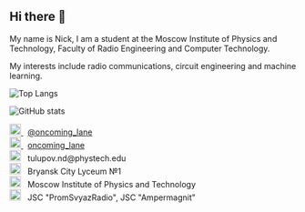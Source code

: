 ## Hi there 👋
My name is Nick, I am a student at the Moscow Institute of Physics and Technology, Faculty of Radio Engineering and Computer Technology.

My interests include radio communications, circuit engineering and machine learning.

![Top Langs](https://github-readme-stats.vercel.app/api/top-langs/?username=oncominglane&layout=compact&langs_count=8&theme=dark&hide=TeX,Jupyter%20Notebook)

![GitHub stats](https://github-readme-stats.vercel.app/api?username=oncominglane&show_icons=true&theme=dark)

<p align="left">
  <a href="https://t.me/oncoming_lane" target="_blank">
    <img src="logos_all/telegram.png" alt="Telegram" width="20"/>
  </a>
  &nbsp; <a href="https://t.me/oncoming_lane" target="_blank">@oncoming_lane</a>
  <br/>

  <a href="https://vk.com/oncoming_lane" target="_blank">
    <img src="logos_all/vk.png" alt="VK" width="20"/>
  </a>
  &nbsp; <a href="https://vk.com/oncoming_lane" target="_blank">oncoming_lane</a>
  <br/>

  <img src="logos_all/email.png" alt="Email" width="20"/>
  &nbsp; tulupov.nd@phystech.edu
  <br/>

  <img src="logos_all/school.png" alt="School" width="20"/>
  &nbsp; Bryansk City Lyceum №1
  <br/>

  <img src="logos_all/institute.png" alt="Institute" width="20"/>
  &nbsp; Moscow Institute of Physics and Technology
  <br/>

  <img src="logos_all/company.png" alt="Company" width="20"/>
  &nbsp; JSC "PromSvyazRadio", JSC "Ampermagnit"
</p>


<!--
**oncominglane/oncominglane** is a ✨ _special_ ✨ repository because its `README.md` (this file) appears on your GitHub profile.

Here are some ideas to get you started:

- 🔭 I’m currently working on ...
- 🌱 I’m currently learning ...
- 👯 I’m looking to collaborate on ...
- 🤔 I’m looking for help with ...
- 💬 Ask me about ...
- 📫 How to reach me: ...
- 😄 Pronouns: ...
- ⚡ Fun fact: ...
-->
